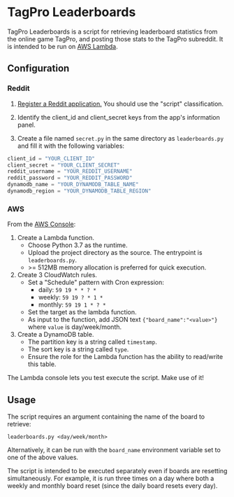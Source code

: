 # TagPro Leaderboards

TagPro Leaderboards is a script for retrieving leaderboard statistics from the online game TagPro, and posting those stats to the TagPro subreddit. It is intended to be run on [AWS Lambda](https://aws.amazon.com/lambda/).

## Configuration

### Reddit

1. [Register a Reddit application.](https://github.com/reddit/reddit/wiki/OAuth2#getting-started) You should use the "script" classification.

2. Identify the client_id and client_secret keys from the app's information panel.

3. Create a file named `secret.py` in the same directory as `leaderboards.py` and fill it with the following variables:

```python
client_id = "YOUR_CLIENT_ID"
client_secret = "YOUR_CLIENT_SECRET"
reddit_username = "YOUR_REDDIT_USERNAME"
reddit_password = "YOUR_REDDIT_PASSWORD"
dynamodb_name = "YOUR_DYNAMODB_TABLE_NAME"
dynamodb_region = "YOUR_DYNAMODB_TABLE_REGION"
```

### AWS

From the [AWS Console](https://aws.amazon.com/console/):

1. Create a Lambda function.
    * Choose Python 3.7 as the runtime.
    * Upload the project directory as the source. The entrypoint is `leaderboards.py`.
    * \>= 512MB memory allocation is preferred for quick execution.
2. Create 3 CloudWatch rules.
    * Set a "Schedule" pattern with Cron expression:
        * daily: `59 19 * * ? *`
        * weekly: `59 19 ? * 1 *`
        * monthly: `59 19 1 * ? *`
    * Set the target as the lambda function.
    * As input to the function, add JSON text `{"board_name":"<value>"}` where `value` is day/week/month.
3. Create a DynamoDB table.
    * The partition key is a string called `timestamp`.
    * The sort key is a string called `type`.
    * Ensure the role for the Lambda function has the ability to read/write this table.

The Lambda console lets you test execute the script. Make use of it!

## Usage

The script requires an argument containing the name of the board to retrieve:

`leaderboards.py <day/week/month>`

Alternatively, it can be run with the `board_name` environment variable set to one of the above values.

The script is intended to be executed separately even if boards are resetting simultaneously. For example, it is run three times on a day where both a weekly and monthly board reset (since the daily board resets every day).
